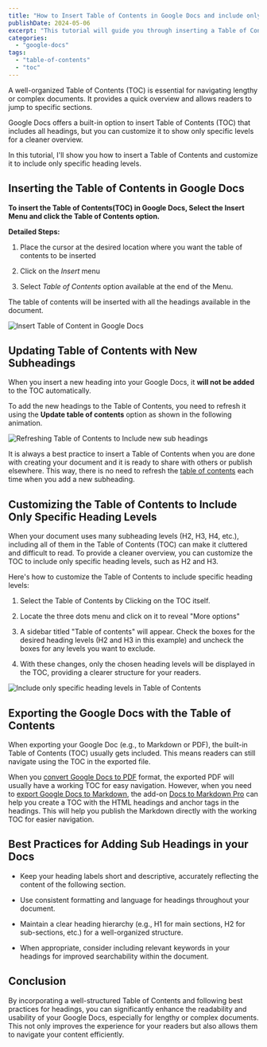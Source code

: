 ```yaml
---
title: "How to Insert Table of Contents in Google Docs and include only specific heading levels"
publishDate: 2024-05-06
excerpt: "This tutorial will guide you through inserting a Table of Contents and customizing it to include only specific heading levels."
categories: 
  - "google-docs"
tags: 
  - "table-of-contents"
  - "toc"
---
```


A well-organized Table of Contents (TOC) is essential for navigating lengthy or complex documents. It provides a quick overview and allows readers to jump to specific sections.

Google Docs offers a built-in option to insert Table of Contents (TOC) that includes all headings, but you can customize it to show only specific levels for a cleaner overview.

In this tutorial, I'll show you how to insert a Table of Contents and customize it to include only specific heading levels.

## **Inserting the Table of Contents in Google Docs**

**To insert the Table of Contents(TOC) in Google Docs, Select the Insert Menu and click the Table of Contents option.**

**Detailed Steps:**

1. Place the cursor at the desired location where you want the table of contents to be inserted

3. Click on the *Insert* menu

5. Select *Table of Contents* option available at the end of the Menu.

The table of contents will be inserted with all the headings available in the document.

![Insert Table of Content in Google Docs](/Insert-Table-of-Contents.gif)

## Updating Table of Contents with New Subheadings

When you insert a new heading into your Google Docs, it **will not be added** to the TOC automatically.

To add the new headings to the Table of Contents, you need to refresh it using the **Update table of contents** option as shown in the following animation.

![Refreshing Table of Contents to Include new sub headings](/Refresh-Table-of-Contents.gif)

It is always a best practice to insert a Table of Contents when you are done with creating your document and it is ready to share with others or publish elsewhere. This way, there is no need to refresh the [table of contents](https://en.wikipedia.org/wiki/Table_of_contents) each time when you add a new subheading.

## **Customizing the Table of Contents to Include Only Specific Heading Levels**

When your document uses many subheading levels (H2, H3, H4, etc.), including all of them in the Table of Contents (TOC) can make it cluttered and difficult to read. To provide a cleaner overview, you can customize the TOC to include only specific heading levels, such as H2 and H3.

Here's how to customize the Table of Contents to include specific heading levels:

1. Select the Table of Contents by Clicking on the TOC itself.

3. Locate the three dots menu and click on it to reveal "More options"

5. A sidebar titled "Table of contents" will appear. Check the boxes for the desired heading levels (H2 and H3 in this example) and uncheck the boxes for any levels you want to exclude.

7. With these changes, only the chosen heading levels will be displayed in the TOC, providing a clearer structure for your readers.

![Include only specific heading levels in Table of Contents](/Include-Only-Specific-Levels-in-TOC.gif)

## **Exporting the Google Docs with the Table of Contents**

When exporting your Google Doc (e.g., to Markdown or PDF), the built-in Table of Contents (TOC) usually gets included. This means readers can still navigate using the TOC in the exported file.

When you [convert Google Docs to PDF](https://workspace.google.com/marketplace/app/docs_to_pdf/302636103705) format, the exported PDF will usually have a working TOC for easy navigation. However, when you need to [export Google Docs to Markdown](https://www.docstomarkdown.pro/convert-google-docs-to-markdown-online/), the add-on [Docs to Markdown Pro](https://workspace.google.com/marketplace/app/docs_to_markdown_pro/483386994804) can help you create a TOC with the HTML headings and anchor tags in the headings. This will help you publish the Markdown directly with the working TOC for easier navigation.

## **Best Practices for Adding Sub Headings in your Docs**

- Keep your heading labels short and descriptive, accurately reflecting the content of the following section.

- Use consistent formatting and language for headings throughout your document.

- Maintain a clear heading hierarchy (e.g., H1 for main sections, H2 for sub-sections, etc.) for a well-organized structure.

- When appropriate, consider including relevant keywords in your headings for improved searchability within the document.

## **Conclusion**

By incorporating a well-structured Table of Contents and following best practices for headings, you can significantly enhance the readability and usability of your Google Docs, especially for lengthy or complex documents. This not only improves the experience for your readers but also allows them to navigate your content efficiently.
